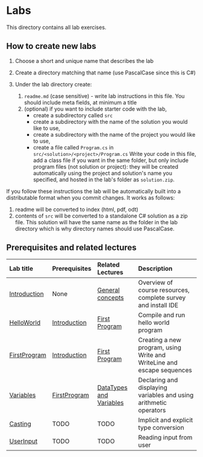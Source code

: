 # Labs

This directory contains all lab exercises. 

## How to create new labs

1. Choose a short and unique name that describes the lab
2. Create a directory matching that name (use PascalCase since this is C#)
3. Under the lab directory create:

    1. `readme.md` (case sensitive) - write lab instructions in this file. You should include meta fields, at minimum a title
    2. (optional) if you want to include starter code with the lab,
        - create a subdirectory called `src`
        - create a subdirectory with the name of the solution you would like to use,
        - create a subdirectory with the name of the project you would like to use,
        - create a file called `Program.cs` in `src/<solution>/<project>/Program.cs`
    Write your code in this file, add a class file if you want in the same folder, but only include program files (not solution or project): they will be created automatically using the project and solution's name you specified, and hosted in the lab's folder as `solution.zip`.

If you follow these instructions the lab will be automatically built into a distributable format when you commit changes. It works as follows:

1. readme will be converted to index (html, pdf, odt)
2. contents of `src` will be converted to a standalone C# solution as a zip file. This solution will have the same name as the folder in the lab directory which is why directory names should use PascalCase.
<!-- 3. all matching the described format will be included in `labs.zip` which you can find on the website or under releases -->

## Prerequisites and related lectures

<!-- Add a short description of what each lab contains. Also list prerequisites and reference to related lecture notes. -->

| Lab title | Prerequisites | Related Lectures |  Description |
| :--- | :--- | :--- | :--- |
| [Introduction](/labs/Introduction) | None | [General concepts](/lectures/010_general_concepts) | Overview of course resources, complete survey and install IDE |
| [HelloWorld](/labs/HelloWorld) | [Introduction](/labs/Introduction) | [First Program](/lectures/020_first_program) | Compile and run hello world program |
| [FirstProgram](/labs/FirstProgram) | [Introduction](/labs/Introduction) | [First Program](/lectures/020_first_program) | Creating a new program, using Write and WriteLine and escape sequences |
| [Variables](/labs/Variables) | [FirstProgram](/labs/FirstProgram) | [DataTypes and Variables](/lectures/030_datatypes_and_variables) | Declaring and displaying variables and using arithmetic operators |
| [Casting](/labs/Casting) | TODO | TODO | Implicit and explicit type conversion |
| [UserInput](/labs/UserInput) | TODO | TODO | Reading input from user |